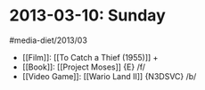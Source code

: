 #  2013-03-10: Sunday
#media-diet/2013/03

* [[Film]]: [[To Catch a Thief (1955)]] +
* [[Book]]: [[Project Moses]] {E} /f/
* [[Video Game]]: [[Wario Land II]] {N3DSVC} /b/
